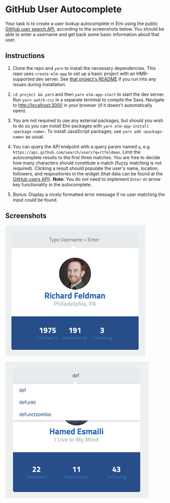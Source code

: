 # GitHub User Autocomplete

Your task is to create a user lookup autocomplete in Elm using the public
[GitHub user search API](https://api.github.com/search/users?q=), according to
the screenshots below. You should be able to enter a username and get back some
basic information about that user.

## Instructions

1. Clone the repo and `yarn` to install the necessary dependencies. This
repo uses `create-elm-app` to set up a basic project with an HMR-supported
dev server. See [that project's README](https://github.com/halfzebra/create-elm-app/tree/master/template)
if you run into any issues during installation.

1. `cd project && yarn` and then `yarn elm-app-start` to start the dev server.
Run `yarn watch-css` in a separate terminal to compile the Sass. Navigate to
[http://localhost:3000](http://localhost:3000) in your browser (if it doesn't
automatically open).

1. You are not required to use any external packages, but should you wish to
do so you can install Elm packages with `yarn elm-app-install <package-name>`.
To install JavaScript packages, use `yarn add <package-name>` as usual.

1. You can query the API endpoint with a query param named `q`, e.g.
`https://api.github.com/search/users?q=rtfeldman`. Limit the autocomplete
results to the first three matches. You are free to decide how many characters
should constitute a match (fuzzy matching is not required). Clicking a result
should populate the user's name, location, followers, and respositories in the
widget (that data can be found at the
[GitHub users API](https://api.github.com/users)). **Note:** You do _not_ need
to implement `Enter` or arrow key functionality in the autocomplete.

1. Bonus: Display a nicely formatted error message if no user matching the
input could be found.

## Screenshots

![Basic widget](project/public/basic-widget.png)

![Autocomplete open](project/public/autocomplete-open.png)

